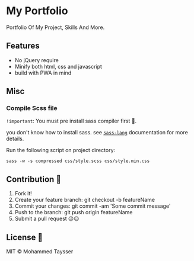 # My Portfolio

Portfolio Of My Project, Skills And More.

## Features

- No jQuery require
- Minify both html, css and javascript
- build with PWA in mind

## Misc

### Compile Scss file

`!important`: You must pre install sass compiler first 🤔.

you don't know how to install sass. see [`sass-lang`](https://sass-lang.com/install) documentation for more details.

Run the following script on project directory:

```shell
sass -w -s compressed css/style.scss css/style.min.css
```

## Contribution 🤝

1. Fork it!
2. Create your feature branch: git checkout -b featureName
3. Commit your changes: git commit -am 'Some commit message'
4. Push to the branch: git push origin featureName
5. Submit a pull request 😉😉

## License 📜

MIT © Mohammed Taysser
